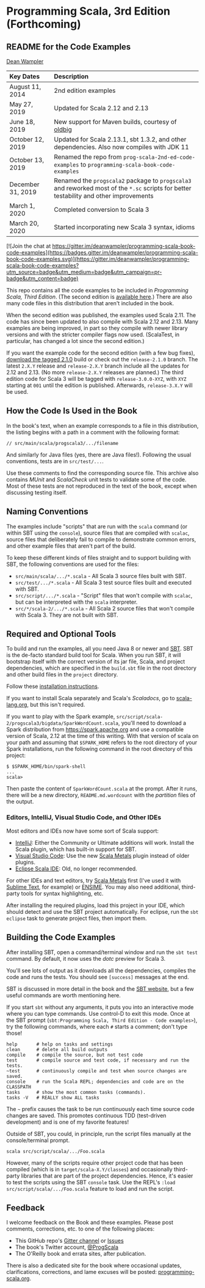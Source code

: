 # Programming Scala, 3rd Edition (Forthcoming)

## README for the Code Examples

[Dean Wampler](mailto:programming.scala@gmail.com)

| Key Dates         | Description |
| :---------------- | :---------- |
| August 11, 2014   | 2nd edition examples |
| May 27, 2019      | Updated for Scala 2.12 and 2.13 |
| June 18, 2019     | New support for Maven builds, courtesy of [oldbig](https://github.com/oldbig) |
| October 12, 2019  | Updated for Scala 2.13.1, sbt 1.3.2, and other dependencies. Also now compiles with JDK 11 |
| October 13, 2019  | Renamed the repo from `prog-scala-2nd-ed-code-examples` to `programming-scala-book-code-examples` |
| December 31, 2019 | Renamed the `progscala2` package to `progscala3` and reworked most of the `*.sc` scripts for better testability and other improvements |
| March 1, 2020     | Completed conversion to Scala 3 |
| March 20, 2020    | Started incorporating new Scala 3 syntax, idioms |

[![Join the chat at https://gitter.im/deanwampler/programming-scala-book-code-examples](https://badges.gitter.im/deanwampler/programming-scala-book-code-examples.svg)](https://gitter.im/deanwampler/programming-scala-book-code-examples?utm_source=badge&utm_medium=badge&utm_campaign=pr-badge&utm_content=badge)

This repo contains all the code examples to be included in _Programming Scala, Third Edition_. (The second edition is [available here](http://shop.oreilly.com/product/0636920033073.do).) There are also many code files in this distribution that aren't included in the book.

When the second edition was published, the examples used Scala 2.11. The code has since been updated to also compile with Scala 2.12 and 2.13. Many examples are being improved, in part so they compile with newer library versions and with the stricter compiler flags now used. (ScalaTest, in particular, has changed a lot since the second edition.)

If you want the example code for the second edition (with a few bug fixes), [download the tagged 2.1.0](https://github.com/deanwampler/programming-scala-book-code-examples/releases/tag/2.1.0) build or check out the `release-2.1.0` branch. The latest `2.X.Y` release and `release-2.X.Y` branch include all the updates for 2.12 and 2.13. (No more `release-2.X.Y` releases are planned.) The third edition code for Scala 3 will be tagged with `release-3.0.0-XYZ`, with `XYZ` starting at `001` until the edition is published. Afterwards, `release-3.X.Y` will be used.

## How the Code Is Used in the Book

In the book's text, when an example corresponds to a file in this distribution, the listing begins with a path in a comment with the following format:

```
// src/main/scala/progscala3/.../filename
```

And similarly for Java files (yes, there are Java files!). Following the usual conventions, tests are in `src/test/...`.

Use these comments to find the corresponding source file. This archive also contains *MUnit* and *ScalaCheck* unit tests to validate some of the code. Most of these tests are not reproduced in the text of the book, except when discussing testing itself.

## Naming Conventions

The examples include "scripts" that are run with the `scala` command (or within SBT using the `console`), source files that are compiled with `scalac`, source files that deliberately fail to compile to demonstrate common errors, and other example files that aren't part of the build.

To keep these different kinds of files straight and to support building with SBT, the following conventions are used for the files:

- `src/main/scala/.../*.scala` - All Scala 3 source files built with SBT.
- `src/test/.../*.scala` - All Scala 3 test source files built and executed with SBT.
- `src/script/.../*.scala` - "Script" files that won't compile with `scalac`, but can be interpreted with the `scala` interpreter.
- `src/*/scala-2/.../*.scala` - All Scala 2 source files that won't compile with Scala 3. They are not built with SBT.

## Required and Optional Tools

To build and run the examples, all you need Java 8 or newer and [SBT](http://www.scala-sbt.org/release/docs/Getting-Started/Setup.html). SBT is the de-facto standard build tool for Scala. When you run SBT, it will bootstrap itself with the correct version of its jar file, Scala, and project dependencies, which are specified in the `build.sbt` file in the root directory and other build files in the `project` directory.

Follow these [installation instructions](http://www.scala-sbt.org/release/docs/Getting-Started/Setup.html).

If you want to install Scala separately and Scala's *Scaladocs*, go to [scala-lang.org](http://scala-lang.org), but this isn't required.

If you want to play with the Spark example, `src/script/scala-2/progscala3/bigdata/SparkWordCount.scala`, you'll need to download a Spark distribution from https://spark.apache.org and use a compatible version of Scala, 2.12 at the time of this writing. With that version of scala on your path and assuming that `$SPARK_HOME` refers to the root directory of your Spark installations, run the following command in the root directory of this project:

```
$ $SPARK_HOME/bin/spark-shell
...
scala>
```

Then paste the content of `SparkWordCount.scala` at the prompt. After it runs, there will be a new directory, `README.md.wordcount` with the _partition_ files of the output.

### Editors, IntelliJ, Visual Studio Code, and Other IDEs

Most editors and IDEs now have some sort of Scala support:

* [IntelliJ](https://www.jetbrains.com/idea/): Either the Community or Ultimate additions will work. Install the Scala plugin, which has built-in support for SBT.
* [Visual Studio Code](https://code.visualstudio.com/): Use the new [Scala Metals](https://scalameta.org/metals/) plugin instead of older plugins.
* [Eclipse Scala IDE](http://scala-ide.org): Old, no longer recommended.

For other IDEs and text editors, try [Scala Metals](https://scalameta.org/metals/) first (I've used it with [Sublime Text](https://www.sublimetext.com/), for example) or [ENSIME](http://ensime.github.io/). You may also need additional, third-party tools for syntax highlighting, etc.

After installing the required plugins, load this project in your IDE, which should detect and use the SBT project automatically. For eclipse, run the `sbt eclipse` task to generate project files, then import them.

## Building the Code Examples

After installing SBT, open a command/terminal window and run the `sbt test` command. By default, it now uses the _dotc_ preview for Scala 3.

You'll see lots of output as it downloads all the dependencies, compiles the code and runs the tests. You should see `[success]` messages at the end.

SBT is discussed in more detail in the book and the [SBT website](https://www.scala-sbt.org/), but a few useful commands are worth mentioning here.

If you start `sbt` without any arguments, it puts you into an interactive mode where you can type commands. Use control-D to exit this mode. Once at the SBT prompt (`sbt:Programming Scala, Third Edition - Code examples>`), try the following commands, where each `#` starts a comment; don't type those!

	help       # help on tasks and settings
	clean      # delete all build outputs
	compile    # compile the source, but not test code
	test       # compile source and test code, if necessary and run the tests.
	~test      # continuously compile and test when source changes are saved.
	console    # run the Scala REPL; dependencies and code are on the CLASSPATH
	tasks      # show the most common tasks (commands).
	tasks -V   # REALLY show ALL tasks

The `~` prefix causes the task to be run continuously each time source code changes are saved. This promotes continuous TDD (test-driven development) and is one of my favorite features!

Outside of SBT, you could, in principle, run the script files manually at the console/terminal prompt.

    scala src/script/scala/.../Foo.scala

However, many of the scripts require other project code that has been compiled (which is in `target/scala-X.Y/classes`) and occasionally third-party libraries that are part of the project dependencies. Hence, it's easier to test the scripts using the SBT `console` task. Use the REPL's `:load src/script/scala/.../Foo.scala` feature to load and run the script.

## Feedback

I welcome feedback on the Book and these examples. Please post comments, corrections, etc. to one of the following places:

* This GitHub repo's [Gitter channel](https://gitter.im/deanwampler/programming-scala-book-code-examples) or [Issues](https://github.com/deanwampler/programming-scala-book-code-examples/issues)
* The book's Twitter account, [@ProgScala](https://twitter.com/ProgScala)
* The O'Reilly book and errata sites, after publication.

There is also a dedicated site for the book where occasional updates, clarifications, corrections, and lame excuses will be posted: [programming-scala.org](http://programming-scala.org).

